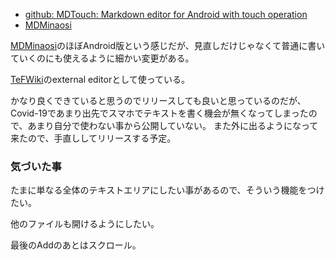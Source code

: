 - [github: MDTouch: Markdown editor for Android with touch operation](https://github.com/karino2/MDTouch)
- [MDMinaosi](MDMinaosi.md)

 [MDMinaosi](MDMinaosi.md)のほぼAndroid版という感じだが、見直しだけじゃなくて普通に書いていくのにも使えるように細かい変更がある。

[TeFWiki](TeFWiki.md)のexternal editorとして使っている。

かなり良くできていると思うのでリリースしても良いと思っているのだが、Covid-19であまり出先でスマホでテキストを書く機会が無くなってしまったので、あまり自分で使わない事から公開していない。
また外に出るようになって来たので、手直ししてリリースする予定。

### 気づいた事

たまに単なる全体のテキストエリアにしたい事があるので、そういう機能をつけたい。

他のファイルも開けるようにしたい。

最後のAddのあとはスクロール。